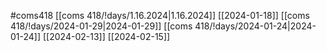 #coms418 
[[coms 418/!days/1.16.2024|1.16.2024]]
[[2024-01-18]]
[[coms 418/!days/2024-01-29|2024-01-29]]
[[coms 418/!days/2024-01-24|2024-01-24]]
[[2024-02-13]]
[[2024-02-15]]